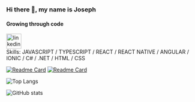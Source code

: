 ### Hi there 👋, my name is Joseph
#### Growing through code

[<img src='https://cdn.jsdelivr.net/npm/simple-icons@3.0.1/icons/linkedin.svg' alt='linkedin' height='40'>](https://www.linkedin.com/in/joseph-potechin-6a9986185/)  
Skills: JAVASCRIPT / TYPESCRIPT / REACT / REACT NATIVE / ANGULAR / IONIC / C# / .NET / HTML / CSS


[![Readme Card](https://github-readme-stats.vercel.app/api/pin/?username=jpotechin&repo=sharemyplace-client)](https://github.com/jpotechin/Sharemyplace-Client)
[![Readme Card](https://github-readme-stats.vercel.app/api/pin/?username=jpotechin&repo=sharemyplace-api)](https://github.com/jpotechin/Sharemyplace-API)


![Top Langs](https://github-readme-stats.vercel.app/api/top-langs/?username=jpotechin&theme=prussian)

![GitHub stats](https://github-readme-stats.vercel.app/api?username=jpotechin&show_icons=true)  
